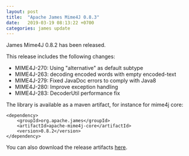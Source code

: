 ```yaml
---
layout: post
title:  "Apache James Mime4J 0.8.3"
date:   2019-03-19 08:13:22 +0700
categories: james update
---
```


James Mime4J 0.8.2 has been released.

This release includes the following changes:

 - MIME4J-270: Using "alternative" as default subtype
 - MIME4J-263: decoding encoded words with empty encoded-text
 - MIME4J-279: Fixed JavaDoc errors to comply with Java8
 - MIME4J-280: Improve exception handling
 - MIME4J-283: DecoderUtil performance fix

The library is available as a maven artifact, for instance for mime4j core:

```
<dependency>
    <groupId>org.apache.james</groupId>
    <artifactId>apache-mime4j-core</artifactId>
    <version>0.8.2</version>
</dependency>
```

You can also download the release artifacts [here].

[here]: https://www.apache.org/dist/james/mime4j/0.8.3/